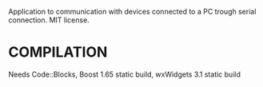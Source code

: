 Application to communication with devices connected to a PC trough serial connection. MIT license.


COMPILATION
===========
Needs Code::Blocks,
Boost 1.65 static build,
wxWidgets 3.1 static build